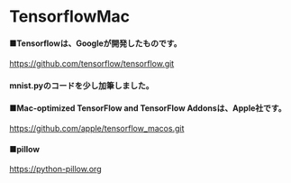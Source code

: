 # TensorflowMac

#### ■Tensorflowは、Googleが開発したものです。
https://github.com/tensorflow/tensorflow.git

#### mnist.pyのコードを少し加筆しました。


#### ■Mac-optimized TensorFlow and TensorFlow Addonsは、Apple社です。

https://github.com/apple/tensorflow_macos.git


#### ■pillow

https://python-pillow.org

